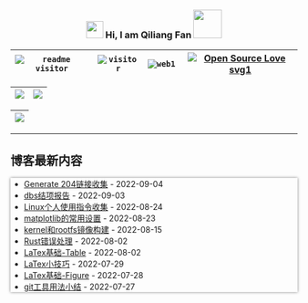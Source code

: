 <link href="./style.css" type="text/css" rel="stylesheet">

<h3 align="center">
    <img src="https://media1.giphy.com/media/xUOwFXiC5Nfq6SKBKo/giphy.gif" width="30"/> Hi, I am Qiliang Fan <img width="50" style="margin:0; padding: 0; border: none;" src="https://media.giphy.com/media/J2awouDsf23R2vo2p5/giphy.gif"/>
</h3>

|<code class="shadow-cyan">![readme visitor](https://img.shields.io/badge/dynamic/json?url=https://busuanzi-github.torch-fan.workers.dev&query=$.site_uv&label=readme%20visitor&style=plastic) </code> | <code class="shadow-cyan">![visitor](https://img.shields.io/badge/dynamic/json?url=https://busuanzi-torch-fan.torch-fan.workers.dev/&query=$.site_uv&label=blog%20visitor&style=plastic)</code> | <code class="shadow-green">![web1](https://img.shields.io/mozilla-observatory/grade-score/www.torch-fan.site?label=blog%20observatory&logo=github&publish&style=plastic) </code> | [![Open Source Love svg1](https://badges.frapsoft.com/os/v1/open-source.svg?v=103)](https://www.torch-fan.site/)  |
| :--: | :--: | :--: | :--: |


| ![](https://github-profile-summary-cards.vercel.app/api/cards/profile-details?username=qiliangfan&theme=nord_bright) | ![](https://github-profile-summary-cards.vercel.app/api/cards/most-commit-language?username=qiliangfan&theme=nord_bright)|
| --| ---|

| ![](https://github-profile-trophy.vercel.app/?username=qiliangfan&column=7&theme=dracula) |
| :--: |


---

## 博客最新内容
<div style="box-shadow: 0px 0px 5px gray">

<!-- START_SECTION:blog -->
* <a href='https://www.torch-fan.site/2022/09/04/Generate-204%E9%93%BE%E6%8E%A5%E6%94%B6%E9%9B%86/' target='_blank'>Generate 204链接收集</a> - 2022-09-04
* <a href='https://www.torch-fan.site/2022/09/03/dbs%E7%BB%93%E9%A1%B9%E6%8A%A5%E5%91%8A/' target='_blank'>dbs结项报告</a> - 2022-09-03
* <a href='https://www.torch-fan.site/2022/08/24/Linux%E4%B8%AA%E4%BA%BA%E4%BD%BF%E7%94%A8%E6%8C%87%E4%BB%A4%E6%94%B6%E9%9B%86/' target='_blank'>Linux个人使用指令收集</a> - 2022-08-24
* <a href='https://www.torch-fan.site/2022/08/23/matplotlib%E7%9A%84%E5%B8%B8%E7%94%A8%E8%AE%BE%E7%BD%AE/' target='_blank'>matplotlib的常用设置</a> - 2022-08-23
* <a href='https://www.torch-fan.site/2022/08/15/kernel%E5%92%8Crootfs%E9%95%9C%E5%83%8F%E6%9E%84%E5%BB%BA/' target='_blank'>kernel和rootfs镜像构建</a> - 2022-08-15
* <a href='https://www.torch-fan.site/2022/08/02/Rust%E9%94%99%E8%AF%AF%E5%A4%84%E7%90%86/' target='_blank'>Rust错误处理</a> - 2022-08-02
* <a href='https://www.torch-fan.site/2022/08/02/LaTex%E5%9F%BA%E7%A1%80-Table/' target='_blank'>LaTex基础-Table</a> - 2022-08-02
* <a href='https://www.torch-fan.site/2022/07/29/LaTex%E5%B0%8F%E6%8A%80%E5%B7%A7/' target='_blank'>LaTex小技巧</a> - 2022-07-29
* <a href='https://www.torch-fan.site/2022/07/28/LaTex%E5%9F%BA%E7%A1%80-Figure/' target='_blank'>LaTex基础-Figure</a> - 2022-07-28
* <a href='https://www.torch-fan.site/2022/07/27/git%E5%B7%A5%E5%85%B7%E7%94%A8%E6%B3%95%E5%B0%8F%E7%BB%93/' target='_blank'>git工具用法小结</a> - 2022-07-27
<!-- END_SECTION:blog -->

<div>